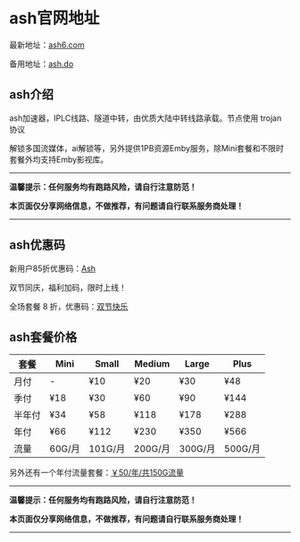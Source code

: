 # ash官网地址

最新地址：[ash6.com](https://dash.ash6.com/#/register?code=UYGOHfSe)

备用地址：[ash.do](https://dash.ash.do/#/register?code=UYGOHfSe)

## ash介绍

ash加速器，IPLC线路、隧道中转，由优质大陆中转线路承载。节点使用 trojan 协议

解锁多国流媒体，ai解锁等，另外提供1PB资源Emby服务，除Mini套餐和不限时套餐外均支持Emby影视库。

---

**温馨提示：任何服务均有跑路风险，请自行注意防范！**

**本页面仅分享网络信息，不做推荐，有问题请自行联系服务商处理！**

---

## ash优惠码

新用户85折优惠码：[Ash](https://dash.ash.do/#/register?code=UYGOHfSe)

双节同庆，福利加码，限时上线！

全场套餐 8 折，优惠码：[双节快乐](https://dash.ash.do/#/register?code=UYGOHfSe)

## ash套餐价格

|套餐|Mini|Small|Medium|Large|Plus|
|----|----|----|----|----|----|
|月付|-|¥10|¥20|¥30|¥48|
|季付|¥18|¥30|¥60|¥90|¥144|
|半年付|¥34|¥58|¥118|¥178|¥288|
|年付|¥66|¥112|¥230|¥350|¥566|
|流量|60G/月|101G/月|200G/月|300G/月|500G/月|

另外还有一个年付流量套餐：[￥50/年/共150G流量](https://ash6.com/register?code=UYGOHfSe)

---

**温馨提示：任何服务均有跑路风险，请自行注意防范！**

**本页面仅分享网络信息，不做推荐，有问题请自行联系服务商处理！**

---
